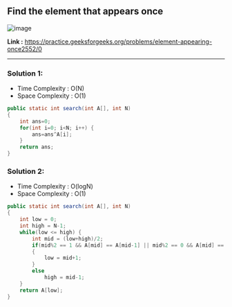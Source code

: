 ## Find the element that appears once

![image](https://user-images.githubusercontent.com/23376002/225358598-0eb7fa72-4db5-4993-ad05-1c5b3b22bee4.png)

**Link :** https://practice.geeksforgeeks.org/problems/element-appearing-once2552/0

-------------------------------------------------------------------------------------------------------------------------------------------------------

### Solution 1: 

- Time Complexity : O(N)
- Space Complexity : O(1)


```java
public static int search(int A[], int N)
{
    int ans=0;
    for(int i=0; i<N; i++) {
        ans=ans^A[i];
    }
    return ans;
}

```


### Solution 2: 

- Time Complexity : O(logN)
- Space Complexity : O(1)


```java
public static int search(int A[], int N)
{
    int low = 0;
    int high = N-1;
    while(low <= high) {
        int mid = (low+high)/2;
        if(mid%2 == 1 && A[mid] == A[mid-1] || mid%2 == 0 && A[mid] == A[mid+1]) 
        {
            low = mid+1;
        }
        else
            high = mid-1;
    }
    return A[low];
}

```


